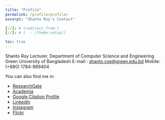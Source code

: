 ```yaml
---
title: "Profile"
permalink: /profile/profile/
excerpt: "Shanto Roy's Contact"

[//]: # (redirect_from:)
[//]: # (  - /theme-setup/)

toc: true
---
```


Shanto Roy
Lecturer, Department of Computer Science and Engineering
Green University of Bangladesh
E-mail : shanto.cse@green.edu.bd
Mobile: (+880) 1784-989404

You can also find me in:

* [ResearchGate][ResearchGate]
* [Academia][Academia]
* [Google Citation Profile][Google]
* [LinkedIn][LinkedIn]
* [Instagram][Instagram]
* [Flickr][Flickr]

[ResearchGate]: https://www.researchgate.net/profile/Shanto_Roy2
[Academia]: https://juniv.academia.edu/ShantoRoy
[Google]: https://scholar.google.com/citations?user=OMGYMbwAAAAJ&hl=en
[LinkedIn]: https://www.linkedin.com/in/shanto-roy/
[Instagram]: https://www.instagram.com/shanto.roy.9/
[Flickr]: https://www.flickr.com/roysclick
